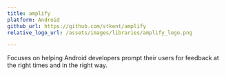 ```yaml
---
title: amplify
platform: Android
github_url: https://github.com/stkent/amplify
relative_logo_url: /assets/images/libraries/amplify_logo.png

---
```


Focuses on helping Android developers prompt their users for feedback at the right times and in the right way.
